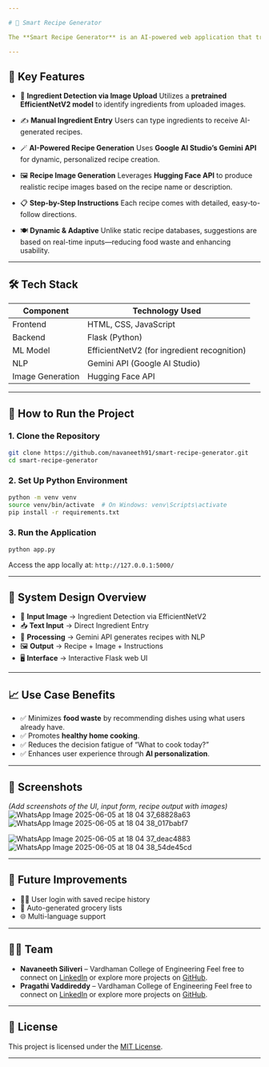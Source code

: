 ```yaml
---

# 🍳 Smart Recipe Generator

The **Smart Recipe Generator** is an AI-powered web application that transforms meal planning by providing intelligent, real-time recipe suggestions. Built using a combination of **Machine Learning (ML)**, **Computer Vision**, and **Natural Language Processing (NLP)**, the system allows users to generate recipes either by **manually entering ingredients** or by **uploading an image** of the ingredients they have.

---
```


## 🧠 Key Features

* 🥦 **Ingredient Detection via Image Upload**
  Utilizes a **pretrained EfficientNetV2 model** to identify ingredients from uploaded images.

* ✍️ **Manual Ingredient Entry**
  Users can type ingredients to receive AI-generated recipes.

* 🪄 **AI-Powered Recipe Generation**
  Uses **Google AI Studio’s Gemini API** for dynamic, personalized recipe creation.

* 🖼️ **Recipe Image Generation**
  Leverages **Hugging Face API** to produce realistic recipe images based on the recipe name or description.

* 📋 **Step-by-Step Instructions**
  Each recipe comes with detailed, easy-to-follow directions.

* 🍽️ **Dynamic & Adaptive**
  Unlike static recipe databases, suggestions are based on real-time inputs—reducing food waste and enhancing usability.

---

## 🛠️ Tech Stack

| Component               | Technology Used                             |
| ----------------------- | ------------------------------------------- |
| Frontend                | HTML, CSS, JavaScript                       |
| Backend                 | Flask (Python)                              |
| ML Model                | EfficientNetV2 (for ingredient recognition) |
| NLP                     | Gemini API (Google AI Studio)               |
| Image Generation        | Hugging Face API                            |

---

## 🚀 How to Run the Project

### 1. Clone the Repository

```bash
git clone https://github.com/navaneeth91/smart-recipe-generator.git
cd smart-recipe-generator
```

### 2. Set Up Python Environment

```bash
python -m venv venv
source venv/bin/activate  # On Windows: venv\Scripts\activate
pip install -r requirements.txt
```

### 3. Run the Application

```bash
python app.py
```

Access the app locally at:
`http://127.0.0.1:5000/`

---

## 🧪 System Design Overview

* 📸 **Input Image** → Ingredient Detection via EfficientNetV2
* 📥 **Text Input** → Direct Ingredient Entry
* 🤖 **Processing** → Gemini API generates recipes with NLP
* 🖼️ **Output** → Recipe + Image + Instructions
* 🖥️ **Interface** → Interactive Flask web UI

---

## 📈 Use Case Benefits

* ✅ Minimizes **food waste** by recommending dishes using what users already have.
* ✅ Promotes **healthy home cooking**.
* ✅ Reduces the decision fatigue of “What to cook today?”
* ✅ Enhances user experience through **AI personalization**.

---

## 📸 Screenshots

*(Add screenshots of the UI, input form, recipe output with images)*
![WhatsApp Image 2025-06-05 at 18 04 37_68828a63](https://github.com/user-attachments/assets/8ebdeb6c-fc8a-4b04-9c4e-3841b59309e7)
![WhatsApp Image 2025-06-05 at 18 04 38_017babf7](https://github.com/user-attachments/assets/73430abf-f911-484f-9a9f-55f2beb52fe6)

![WhatsApp Image 2025-06-05 at 18 04 37_deac4883](https://github.com/user-attachments/assets/fe1a84c9-b5c5-443b-9035-70b31b66717c)
![WhatsApp Image 2025-06-05 at 18 04 38_54de45cd](https://github.com/user-attachments/assets/73573590-452b-4c4f-8c6c-818882b1b325)





---

## 🔮 Future Improvements

* 🧑‍🍳 User login with saved recipe history
* 🛒 Auto-generated grocery lists
* 🌐 Multi-language support

---

## 🧑‍💻 Team

* **Navaneeth Siliveri** – Vardhaman College of Engineering
 Feel free to connect on [LinkedIn](https://www.linkedin.com/in/navaneeth-siliveri-99b1392a9/) or explore more projects on [GitHub](https://github.com/navaneeth91).
* **Pragathi Vaddireddy** – Vardhaman College of Engineering
  Feel free to connect on [LinkedIn](https://www.linkedin.com/in/pragathi-reddy-491a39255) or explore more projects on [GitHub](https://github.com/pragathi2005).

---

## 📄 License

This project is licensed under the [MIT License](LICENSE).

---

